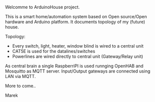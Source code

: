 Welcomme to ArduinoHouse project.

This is a smart home/automation system based on Open source/Open hardware and Arduino platform.
It documents topology of my (future) house.

Topology:
- Every switch, light, heater, window blind is wired to a central unit
- CAT5E is used for the datalines/switches
- Powerlines are wired directly to central unit (Gateway/Relay unit)

As central brain a single RaspberriPI is used runnging OpenHAB and Mosquitto as MQTT server. Input/Output gateways are connected using LAN via MQTT.

More to come..

Marek
